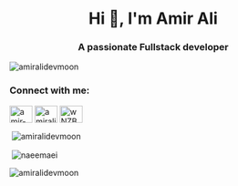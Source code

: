 <h1 align="center">Hi 👋, I'm Amir Ali</h1>
<h3 align="center">A passionate Fullstack developer</h3>

<p align="left"> <img src="https://komarev.com/ghpvc/?username=amiralidevmoon&label=Profile%20views&color=0e75b6&style=flat" alt="amiralidevmoon" /> </p>

<h3 align="left">Connect with me:</h3>
<p align="left">
<a href="https://linkedin.com/in/amir-ali-taheri" target="blank"><img align="center" src="https://raw.githubusercontent.com/rahuldkjain/github-profile-readme-generator/master/src/images/icons/Social/linked-in-alt.svg" alt="amir-ali-taheri" height="30" width="40" /></a>
<a href="https://instagram.com/amiralidevmoon" target="blank"><img align="center" src="https://raw.githubusercontent.com/rahuldkjain/github-profile-readme-generator/master/src/images/icons/Social/instagram.svg" alt="amiralidevmoon" height="30" width="40" /></a>
<a href="https://discord.gg/wNZBRrU" target="blank"><img align="center" src="https://raw.githubusercontent.com/rahuldkjain/github-profile-readme-generator/master/src/images/icons/Social/discord.svg" alt="wNZBRrU" height="30" width="40" /></a>
</p>


<p>&nbsp;<img align="center" src="https://github-readme-stats.vercel.app/api?username=amiralidevmoon&show_icons=true&locale=en" alt="amiralidevmoon" /></p>
<p>&nbsp;<img align="center" src="https://github-readme-stats.vercel.app/api?username=naeemaei&show_icons=true&locale=en" alt="naeemaei" /></p>
<p><img align="center" src="https://github-readme-streak-stats.herokuapp.com/?user=amiralidevmoon&" alt="amiralidevmoon" /></p>
